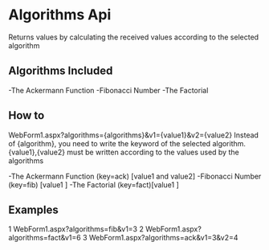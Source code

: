 # Algorithms Api
Returns values by calculating the received values according to the selected algorithm

## Algorithms Included
-The Ackermann Function 
-Fibonacci Number
-The Factorial 

## How to 
WebForm1.aspx?algorithms={algorithms}&v1={value1}&v2={value2}
Instead of {algorithm}, you need to write the keyword of the selected algorithm.
{value1},{value2} must be written according to the values used by the algorithms

-The Ackermann Function (key=ack) [value1 and value2]
-Fibonacci Number		(key=fib) [value1 ]
-The Factorial 			(key=fact)[value1 ]

## Examples
1 WebForm1.aspx?algorithms=fib&v1=3
2 WebForm1.aspx?algorithms=fact&v1=6
3 WebForm1.aspx?algorithms=ack&v1=3&v2=4



